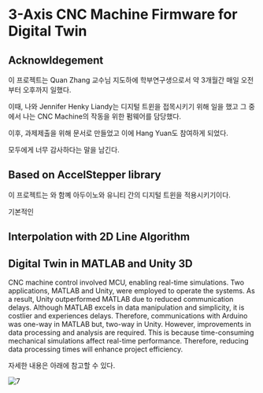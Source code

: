 # 3-Axis CNC Machine Firmware for Digital Twin

## Acknowldegement 

이 프로젝트는 Quan Zhang 교수님 지도하에 학부연구생으로서 약 3개월간 매일 오전부터 오후까지 일했다.

이때, 나와 Jennifer Henky Liandy는 디지털 트윈을 접목시키기 위해 일을 했고 그 중에서 나는 CNC Machine의 작동을 위한 펌웨어를 담당했다.

이후, 과제제출을 위해 문서로 만들었고 이에 Hang Yuan도 참여하게 되었다.

모두에게 너무 감사하다는 말을 남긴다.

## Based on AccelStepper library

이 프로젝트는 와 함꼐 아두이노와 유니티 간의 디지털 트윈을 적용시키기이다. 

기본적인 


## Interpolation with 2D Line Algorithm



## Digital Twin in MATLAB and Unity 3D

CNC machine control involved MCU, enabling real-time simulations. Two applications, MATLAB and Unity, were employed to operate the systems. As a result, Unity outperformed MATLAB due to reduced communication delays. Although MATLAB excels in data manipulation and simplicity, it is costlier and experiences delays. Therefore, communications with Arduino was one-way in MATLAB but, two-way in Unity. However, improvements in data processing and analysis are required. This is because time-consuming mechanical simulations affect real-time performance. Therefore, reducing data processing times will enhance project efficiency.

자세한 내용은 아래에 참고할 수 있다.

![7](https://github.com/gunwoo0623/3-Axis-CNC-Machinery/assets/52570227/dfb5de02-4196-4d1b-a47e-fed64252988e)
